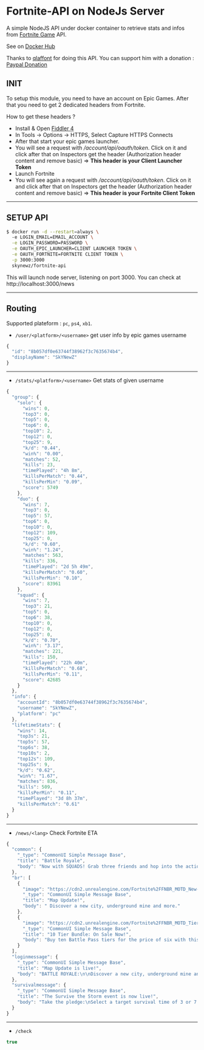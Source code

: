 # Fortnite-API on NodeJs Server
A simple NodeJS API under docker container to retrieve stats and infos from [Fortnite Game](https://www.epicgames.com/fortnite/fr/home) API.

See on [Docker Hub](https://hub.docker.com/r/skynewz/fortnite-api/)

Thanks to [qlaffont](https://github.com/qlaffont/fortnite-api) for doing this API. You can support him with a donation : [Paypal Donation](https://www.paypal.me/qlaffont)

## INIT
To setup this module, you need to have an account on Epic Games. After that you need to get 2 dedicated headers from Fortnite.

How to get these headers ?
- Install & Open [Fiddler 4](https://www.telerik.com/download/fiddler)
- In Tools -> Options -> HTTPS, Select Capture HTTPS Connects
- After that start your epic games launcher.
- You will see a request with */account/api/oauth/token*. Click on it and click after that on Inspectors get the header (Authorization header content and remove basic) => **This header is your Client Launcher Token**
- Launch Fortnite
- You will see again a request with */account/api/oauth/token*. Click on it and click after that on Inspectors get the header (Authorization header content and remove basic) => **This header is your Fortnite Client Token**

--------

## SETUP API
```bash
$ docker run -d --restart=always \     
  -e LOGIN_EMAIL=EMAIL_ACCOUNT \
  -e LOGIN_PASSWORD=PASSWORD \
  -e OAUTH_EPIC_LAUNCHER=CLIENT LAUNCHER TOKEN \
  -e OAUTH_FORTNITE=FORTNITE CLIENT TOKEN \
  -p 3000:3000
  skynewz/fortnite-api
```
This will launch node server, listening on port 3000. You can check at http://localhost:3000/news

--------

## Routing
Supported plateform : `pc`, `ps4`, `xb1`.

- `/user/<platform>/<username>` get user info by epic games username
```js
{
  "id": "8b057df0e63744f38962f3c7635674b4",
  "displayName": "SkYNewZ"
}
```

---

- `/stats/<platform>/<username>` Get stats of given username
```js
{
  "group": {
    "solo": {
      "wins": 0,
      "top3": 0,
      "top5": 0,
      "top6": 0,
      "top10": 2,
      "top12": 0,
      "top25": 9,
      "k/d": "0.44",
      "win%": "0.00",
      "matches": 52,
      "kills": 23,
      "timePlayed": "4h 8m",
      "killsPerMatch": "0.44",
      "killsPerMin": "0.09",
      "score": 5749
    },
    "duo": {
      "wins": 7,
      "top3": 0,
      "top5": 57,
      "top6": 0,
      "top10": 0,
      "top12": 109,
      "top25": 0,
      "k/d": "0.60",
      "win%": "1.24",
      "matches": 563,
      "kills": 336,
      "timePlayed": "2d 5h 49m",
      "killsPerMatch": "0.60",
      "killsPerMin": "0.10",
      "score": 83961
    },
    "squad": {
      "wins": 7,
      "top3": 21,
      "top5": 0,
      "top6": 38,
      "top10": 0,
      "top12": 0,
      "top25": 0,
      "k/d": "0.70",
      "win%": "3.17",
      "matches": 221,
      "kills": 150,
      "timePlayed": "22h 40m",
      "killsPerMatch": "0.68",
      "killsPerMin": "0.11",
      "score": 42685
    }
  },
  "info": {
    "accountId": "8b057df0e63744f38962f3c7635674b4",
    "username": "SkYNewZ",
    "platform": "pc"
  },
  "lifetimeStats": {
    "wins": 14,
    "top3s": 21,
    "top5s": 57,
    "top6s": 38,
    "top10s": 2,
    "top12s": 109,
    "top25s": 9,
    "k/d": "0.62",
    "win%": "1.67",
    "matches": 836,
    "kills": 509,
    "killsPerMin": "0.11",
    "timePlayed": "3d 8h 37m",
    "killsPerMatch": "0.61"
  }
}
```

---

- `/news/<lang>` Check Fortnite ETA
```js
{
  "common": {
    "_type": "CommonUI Simple Message Base",
    "title": "Battle Royale",
    "body": "Now with SQUADS! Grab three friends and hop into the action. \n\nRemember - Squads are here! Teaming in solo play is still unfair to others and is a bannable offense."
  },
  "br": [
    {
      "image": "https://cdn2.unrealengine.com/Fortnite%2FFNBR_MOTD_New-POI-256x256-589475a047855266499cf9aac03782fe868bf3f1.png",
      "_type": "CommonUI Simple Message Base",
      "title": "Map Update!",
      "body": " Discover a new city, underground mine and more."
    },
    {
      "image": "https://cdn2.unrealengine.com/Fortnite%2FFNBR_MOTD_TierBundle-256x256-d64ea9edadbcd75714b5e9c1fc578b547d22238b.png",
      "_type": "CommonUI Simple Message Base",
      "title": "10 Tier Bundle: On Sale Now!",
      "body": "Buy ten Battle Pass tiers for the price of six with this limited time bundle. "
    }
  ],
  "loginmessage": {
    "_type": "CommonUI Simple Message Base",
    "title": "Map Update is live!",
    "body": "BATTLE ROYALE:\n\nDiscover a new city, underground mine and more.\n\nBATTLE PASS BUNDLE:\n\nBuy ten Battle Pass tiers for the price of six in the item shop. On sale now for a limited time!\n\nSAVE THE WORLD: \n\nHelp Ray bring holiday cheer to this husk-ridden world for the last week of the holiday event.\n"
  },
  "survivalmessage": {
    "_type": "CommonUI Simple Message Base",
    "title": "The Survive the Storm event is now live!",
    "body": "Take the pledge:\nSelect a target survival time of 3 or 7 nights.\n\nSend Feedback:\nSurvive the Storm is still in development. We’d love to hear what you think."
  }
}
```

---

- `/check`
```js
true
```
